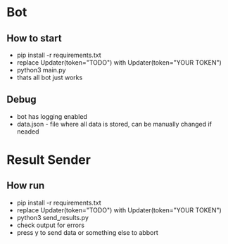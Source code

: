 # Bot

## How to start

- pip install -r requirements.txt
- replace Updater(token="TODO") with Updater(token="YOUR TOKEN")
- python3 main.py
- thats all bot just works

## Debug

- bot has logging enabled
- data.json - file where all data is stored, can be manually changed if neaded

# Result Sender

## How run

- pip install -r requirements.txt
- replace Updater(token="TODO") with Updater(token="YOUR TOKEN")
- python3 send_results.py
- check output for errors
- press y to send data or something else to abbort
